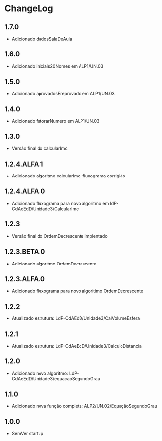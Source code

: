 # ChangeLog

## 1.7.0

* Adicionado dadosSalaDeAula

## 1.6.0

* Adicionado iniciais20Nomes em ALP1/UN.03

## 1.5.0

* Adicionado aprovadosEreprovado em ALP1/UN.03

## 1.4.0

* Adicionado fatorarNumero em ALP1/UN.03

## 1.3.0

* Versão final do calcularImc

## 1.2.4.ALFA.1

* Adicionado algoritmo calcularImc, fluxograma corrigido

## 1.2.4.ALFA.0

* Adicionado fluxograma para novo algoritmo em ldP-CdAeEdD/Unidade3/CalcularImc

## 1.2.3

* Versão final do OrdemDecrescente implentado

## 1.2.3.BETA.0

* Adicionado algoritmo OrdemDecrescente

## 1.2.3.ALFA.0

* Adicionado fluxograma para novo algoritimo OrdemDecrescente

## 1.2.2

* Atualizado estrutura: LdP-CdAEdD/Unidade3/CalVolumeEsfera

## 1.2.1

* Atualizado estrutura: LdP-CdAeEdD/Unidade3/CalculoDistancia

## 1.2.0

* Adicionado novo algoritmo: LdP-CdAeEdD/Unidade3/equacaoSegundoGrau

## 1.1.0

* Adicionado nova função completa: ALP2/UN.02/EquaçãoSegundoGrau

## 1.0.0

* SemVer startup
